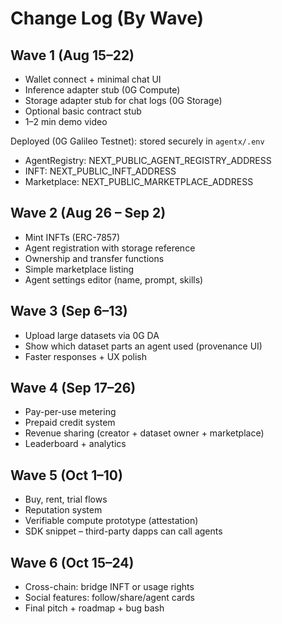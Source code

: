 # Change Log (By Wave)

## Wave 1 (Aug 15–22)
- Wallet connect + minimal chat UI
- Inference adapter stub (0G Compute)
- Storage adapter stub for chat logs (0G Storage)
- Optional basic contract stub
- 1–2 min demo video
 
 Deployed (0G Galileo Testnet): stored securely in `agentx/.env`
 - AgentRegistry: NEXT_PUBLIC_AGENT_REGISTRY_ADDRESS
 - INFT: NEXT_PUBLIC_INFT_ADDRESS
 - Marketplace: NEXT_PUBLIC_MARKETPLACE_ADDRESS

## Wave 2 (Aug 26 – Sep 2)
- Mint INFTs (ERC-7857)
- Agent registration with storage reference
- Ownership and transfer functions
- Simple marketplace listing
- Agent settings editor (name, prompt, skills)

## Wave 3 (Sep 6–13)
- Upload large datasets via 0G DA
- Show which dataset parts an agent used (provenance UI)
- Faster responses + UX polish

## Wave 4 (Sep 17–26)
- Pay-per-use metering
- Prepaid credit system
- Revenue sharing (creator + dataset owner + marketplace)
- Leaderboard + analytics

## Wave 5 (Oct 1–10)
- Buy, rent, trial flows
- Reputation system
- Verifiable compute prototype (attestation)
- SDK snippet – third-party dapps can call agents

## Wave 6 (Oct 15–24)
- Cross-chain: bridge INFT or usage rights
- Social features: follow/share/agent cards
- Final pitch + roadmap + bug bash
